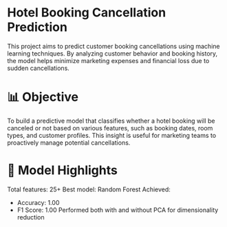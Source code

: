 # Hotel Booking Cancellation Prediction
This project aims to predict customer booking cancellations using machine learning techniques. By analyzing customer behavior and booking history, the model helps minimize marketing expenses and financial loss due to sudden cancellations.

# 📊 Objective
To build a predictive model that classifies whether a hotel booking will be canceled or not based on various features, such as booking dates, room types, and customer profiles. This insight is useful for marketing teams to proactively manage potential cancellations.

# 🧠 Model Highlights
Total features: 25+
Best model: Random Forest
Achieved:
- Accuracy: 1.00
- F1 Score: 1.00
Performed both with and without PCA for dimensionality reduction
